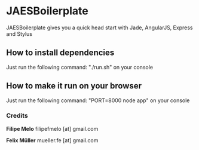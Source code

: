 # JAESBoilerplate

JAESBoilerplate gives you a quick head start with Jade, AngularJS, Express and Stylus

## How to install dependencies

Just run the following command: "./run.sh" on your console

## How to make it run on your browser

Just run the following command: "PORT=8000 node app" on your console

### Credits
**Filipe Melo** 
filipefmelo [at] gmail.com

**Felix Müller**
mueller.fe [at] gmail.com
